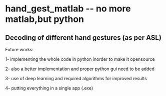 # hand_gest_matlab -- no more matlab,but python 

Decoding of different hand gestures (as per ASL) 
-------------------


Future works: 

1- implementing the whole code in python inorder to make it opensource

2- also a better implementation and proper python gui need to be added

3- use of deep learning and required algorithms for improved results

4- putting everything in a single app (.exe)
